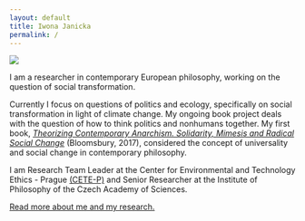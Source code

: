 ```yaml
---
layout: default
title: Iwona Janicka
permalink: /
---
```


<div class="container">
  <div class="row">
     <div class="col-sm-4">
       <img class="front-img" src="../images/profile.jpg"/>
     </div>
    <div class="col-sm-8">
    <p>I am a researcher in contemporary European philosophy, working on the question of social transformation.</p>
    <p>Currently I focus on questions of politics and ecology, specifically on social transformation in light of climate change. My ongoing book project deals with the question of how to think politics and nonhumans together. My first book, <a href="https://www.bloomsbury.com/uk/theorizing-contemporary-anarchism-9781474276191/" target="_blank"><i>Theorizing Contemporary Anarchism. Solidarity, Mimesis and Radical Social Change</i></a> (Bloomsbury, 2017), considered the concept of universality and social change in contemporary philosophy.</p> 
    <p>I am Research Team Leader at the Center for Environmental and Technology Ethics - Prague <a href="https://cetep.eu" target="_blank">(CETE-P)</a> and Senior Researcher at the Institute of Philosophy of the Czech Academy of Sciences.</p>
      <p><a href="about">Read more about me and my research.</a></p>
    </div>
  </div>
</div>

